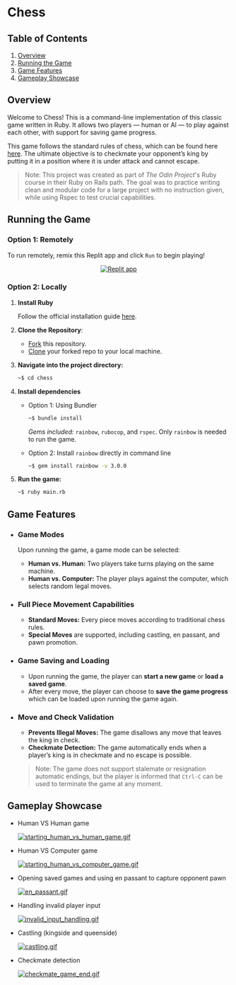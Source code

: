 # Chess

## Table of Contents

1. [Overview](#overview)
2. [Running the Game](#running-the-game)
3. [Game Features](#game-features)
4. [Gameplay Showcase](#gameplay-showcase)


## Overview

Welcome to Chess! This is a command-line implementation of this classic game written in Ruby. It allows two players — human or AI — to play against each other, with support for saving game progress.

This game follows the standard rules of chess, which can be found here [here](https://www.instructables.com/Playing-Chess/). The ultimate objective is to checkmate your opponent’s king by putting it in a position where it is under attack and cannot escape.

> Note: This project was created as part of *The Odin Project*'s Ruby course in their Ruby on Rails path. The goal was to practice writing clean and modular code for a large project with no instruction given, while using Rspec to test crucial capabilities. 

## Running the Game

### Option 1: Remotely
To run remotely, remix this Replit app and click `Run` to begin playing!  
<div align="center">
    
[![Replit app](https://replit.com/badge?caption=Run%20on%20Replit)](https://replit.com/@j542yu/chess?v=1)

</div>

### Option 2: Locally

1. **Install Ruby**

    Follow the official installation guide [here](https://www.ruby-lang.org/en/documentation/installation/).

2. **Clone the Repository**:
   * [Fork](https://docs.github.com/en/pull-requests/collaborating-with-pull-requests/working-with-forks/fork-a-repo) this repository.
   * [Clone](https://docs.github.com/en/repositories/creating-and-managing-repositories/cloning-a-repository) your forked repo to your local machine.

3. **Navigate into the project directory:**

    ```bash
    ~$ cd chess
    ```

4. **Install dependencies** 
    * Option 1: Using Bundler

        ```bash
        ~$ bundle install
        ```

        *Gems included:* `rainbow`, `rubocop`, and `rspec`. Only `rainbow` is needed to run the game.

    * Option 2: Install `rainbow` directly in command line

        ```bash
        ~$ gem install rainbow -v 3.0.0
        ```

5. **Run the game:**

    ```bash
    ~$ ruby main.rb
    ```
## Game Features

* ### Game Modes
    Upon running the game, a game mode can be selected:
    * **Human vs. Human:** Two players take turns playing on the same machine.
    * **Human vs. Computer:** The player plays against the computer, which selects random legal moves.

* ### Full Piece Movement Capabilities
    * **Standard Moves:** Every piece moves according to traditional chess rules.
    * **Special Moves** are supported, including castling, en passant, and pawn promotion.

* ### Game Saving and Loading
    * Upon running the game, the player can **start a new game** or **load a saved game**.
    * After every move, the player can choose to **save the game progress** which can be loaded upon running the game again.

* ### Move and Check Validation
    * **Prevents Illegal Moves:** The game disallows any move that leaves the king in check.
    * **Checkmate Detection:** The game automatically ends when a player’s king is in checkmate and no escape is possible.
    > Note: The game does not support stalemate or resignation automatic endings, but the player is informed that `Ctrl-C` can be used to terminate the game at any moment.

## Gameplay Showcase
* Human VS Human game
  
    [![starting_human_vs_human_game.gif](https://s3.gifyu.com/images/bbbmX.gif)](https://gifyu.com/image/bbbmX)  

* Human VS Computer game
  
    [![starting_human_vs_computer_game.gif](https://s3.gifyu.com/images/bbMSg.gif)](https://gifyu.com/image/bbMSg)
  
* Opening saved games and using en passant to capture opponent pawn
  
    [![en_passant.gif](https://s3.gifyu.com/images/bbbme.gif)](https://gifyu.com/image/bbbme)

* Handling invalid player input
  
    [![invalid_input_handling.gif](https://s3.gifyu.com/images/bbbqS.gif)](https://gifyu.com/image/bbbqS)

* Castling (kingside and queenside)
  
    [![castling.gif](https://s3.gifyu.com/images/bbbq2.gif)](https://gifyu.com/image/bbbq2)

* Checkmate detection
  
  [![checkmate_game_end.gif](https://s3.gifyu.com/images/bbMd3.gif)](https://gifyu.com/image/bbMd3)
